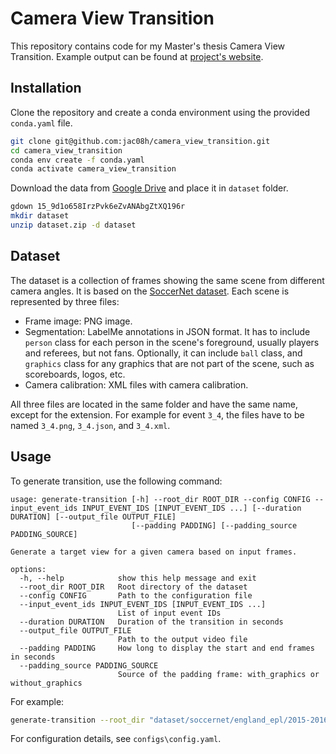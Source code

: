 # Camera View Transition
This repository contains code for my Master's thesis Camera View Transition. Example output can be found at [project's website](https://jakubhalmes.com/camera_view_transition/).

## Installation
Clone the repository and create a conda environment using the provided `conda.yaml` file.
```bash
git clone git@github.com:jac08h/camera_view_transition.git
cd camera_view_transition
conda env create -f conda.yaml
conda activate camera_view_transition
```

Download the data from [Google Drive](https://drive.google.com/file/d/15_9d1o658IrzPvk6eZvANAbgZtXQ196r) and place it in `dataset` folder.
```bash
gdown 15_9d1o658IrzPvk6eZvANAbgZtXQ196r
mkdir dataset
unzip dataset.zip -d dataset
```

## Dataset
The dataset is a collection of frames showing the same scene from different camera angles. It is based on the [SoccerNet dataset](https://www.soccer-net.org/). Each scene is represented by three files:

* Frame image: PNG image.
* Segmentation: LabelMe annotations in JSON format. It has to include `person` class for each person in the scene's foreground, usually players and referees, but not fans. Optionally, it can include `ball` class, and `graphics` class for any graphics that are not part of the scene, such as scoreboards, logos, etc.
* Camera calibration: XML files with camera calibration.

All three files are located in the same folder and have the same name, except for the extension. For example for event `3_4`, the files have to be named `3_4.png`, `3_4.json`, and `3_4.xml`.

## Usage
To generate transition, use the following command:
```
usage: generate-transition [-h] --root_dir ROOT_DIR --config CONFIG --input_event_ids INPUT_EVENT_IDS [INPUT_EVENT_IDS ...] [--duration DURATION] [--output_file OUTPUT_FILE]
                           [--padding PADDING] [--padding_source PADDING_SOURCE]

Generate a target view for a given camera based on input frames.

options:
  -h, --help            show this help message and exit
  --root_dir ROOT_DIR   Root directory of the dataset
  --config CONFIG       Path to the configuration file
  --input_event_ids INPUT_EVENT_IDS [INPUT_EVENT_IDS ...]
                        List of input event IDs
  --duration DURATION   Duration of the transition in seconds
  --output_file OUTPUT_FILE
                        Path to the output video file
  --padding PADDING     How long to display the start and end frames in seconds
  --padding_source PADDING_SOURCE
                        Source of the padding frame: with_graphics or without_graphics
```

For example:
```bash
generate-transition --root_dir "dataset/soccernet/england_epl/2015-2016/2016-04-09 - 19-30 Manchester City 2 - 1 West Brom" --config configs/config.yaml --input_event_ids 1 1_2 --duration 2 --output_file output/transition.mp4 --padding 1 --padding_source with_graphics
```

For configuration details, see `configs\config.yaml`.